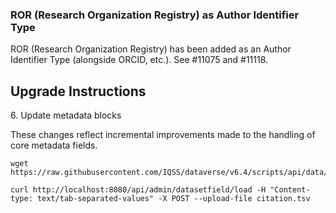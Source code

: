 ### ROR (Research Organization Registry) as Author Identifier Type 

ROR (Research Organization Registry) has been added as an Author Identifier Type (alongside ORCID, etc.). See #11075 and #11118.

## Upgrade Instructions

6\. Update metadata blocks

These changes reflect incremental improvements made to the handling of core metadata fields.

```shell
wget https://raw.githubusercontent.com/IQSS/dataverse/v6.4/scripts/api/data/metadatablocks/citation.tsv

curl http://localhost:8080/api/admin/datasetfield/load -H "Content-type: text/tab-separated-values" -X POST --upload-file citation.tsv
```
